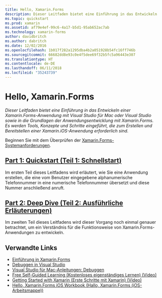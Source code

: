 ```yaml
---
title: Hello, Xamarin.Forms
description: Dieser Leitfaden bietet eine Einführung in das Entwickeln einer Xamarin.Forms-Anwendung mit Visual Studio für Mac oder Visual Studio sowie in die Grundlagen der Anwendungsentwicklung mit Xamarin.Forms.
ms.topic: quickstart
ms.prod: xamarin
ms.assetid: af79e4ef-99c6-4a17-b5d1-95ab652ac7ab
ms.technology: xamarin-forms
author: davidbritch
ms.author: dabritch
ms.date: 12/02/2016
ms.openlocfilehash: 1b017f282a1295dba4b2a051928b54fc16ff746b
ms.sourcegitcommit: 66682dd8e93c0e4f5dee69f32b5fc5a96443e307
ms.translationtype: HT
ms.contentlocale: de-DE
ms.lasthandoff: 06/11/2018
ms.locfileid: "35243739"
---
```

# <a name="hello-xamarinforms"></a>Hello, Xamarin.Forms

_Dieser Leitfaden bietet eine Einführung in das Entwickeln einer Xamarin.Forms-Anwendung mit Visual Studio für Mac oder Visual Studio sowie in die Grundlagen der Anwendungsentwicklung mit Xamarin.Forms. Es werden Tools, Konzepte und Schritte eingeführt, die zum Erstellen und Bereitstellen einer Xamarin.iOS-Anwendung erforderlich sind._

Beginnen Sie mit dem Überprüfen der [Xamarin.Forms-Systemanforderungen](~/cross-platform/get-started/installation/index.md).

## <a name="part-1-quickstartxamarin-formsget-startedhello-xamarin-formsquickstartmd"></a>[Part 1: Quickstart (Teil 1: Schnellstart)](~/xamarin-forms/get-started/hello-xamarin-forms/quickstart.md)

Im ersten Teil dieses Leitfadens wird erläutert, wie Sie eine Anwendung erstellen, die eine vom Benutzer eingegebene alphanumerische Telefonnummer in eine numerische Telefonnummer übersetzt und diese Nummer anschließend anruft.

## <a name="part-2-deep-divexamarin-formsget-startedhello-xamarin-formsdeepdivemd"></a>[Part 2: Deep Dive (Teil 2: Ausführliche Erläuterungen)](~/xamarin-forms/get-started/hello-xamarin-forms/deepdive.md)

Im zweiten Teil dieses Leitfadens wird dieser Vorgang noch einmal genauer betrachtet, um ein Verständnis für die Funktionsweise von Xamarin.Forms-Anwendungen zu entwickeln.


## <a name="related-links"></a>Verwandte Links

- [Einführung in Xamarin.Forms](~/xamarin-forms/get-started/introduction-to-xamarin-forms.md)
- [Debuggen in Visual Studio](http://msdn.microsoft.com/library/k0k771bt%28v=vs.90%29.aspx)
- [Visual Studio für Mac-Anleitungen: Debuggen](https://developer.xamarin.com/recipes/cross-platform/ide/debugging/)
- [Free Self-Guided Learning (Kostenloses eigenständiges Lernen) (Video)](https://university.xamarin.com/self-guided)
- [Getting Started with Xamarin (Erste Schritte mit Xamarin) (Video)](https://developer.xamarin.com/videos/)
- [Hello, Xamarin.Forms iOS Workbook (Hallo, Xamarin.Forms (iOS-Arbeitsmappe))](https://developer.xamarin.com/workbooks/xamarin-forms/getting-started/GettingStartedWithXamarinForms-ios.workbook)
